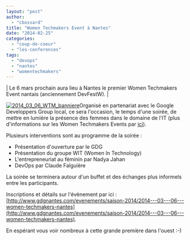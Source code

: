 ```yaml
---
layout: "post"
author: 
  - "cbossard"
title: "Women Techmakers Event à Nantes"
date: "2014-02-25"
categories: 
  - "coup-de-coeur"
  - "les-conferences"
tags: 
  - "devops"
  - "nantes"
  - "womentechmakers"
---
```


| Le 6 mars prochain aura lieu à Nantes le premier Women Techmakers Event nantais (anciennement DevFestW). |

[![2014_03_06_WTM_banniere](/assets/2014/02/2014-02-25-women-techmakers-event-a-nantes/2014_03_06_WTM_banniere-300x75.png)](http://www.duchess-france.org/wp-content/uploads/2014/02/2014_03_06_WTM_banniere.png)Organisé en partenariat avec le Google Developpers Group local, ce sera l'occasion, le temps d'une soirée, de mettre en lumière la présence des femmes dans le domaine de l'IT (plus d'informations sur les Women Techmakers Events par [ici](http://womentechmakers.com/)).

Plusieurs interventions sont au programme de la soirée :

- Présentation d'ouverture par le GDG
- Présentation du groupe WIT (Women In Technology)
- L'entrepreneuriat au féminin par Nadya Jahan
- DevOps par Claude Falguière

La soirée se terminera autour d'un buffet et des échanges plus informels entre les participants.

Inscriptions et détails sur l'évènement par ici : [http://www.gdgnantes.com/evenements/saison-2014/2014---03---06---women-techmakers-nantes](http://www.gdgnantes.com/evenements/saison-2014/2014---03---06---women-techmakers-nantes).

En espérant vous voir nombreux à cette grande première dans l'ouest :-)
